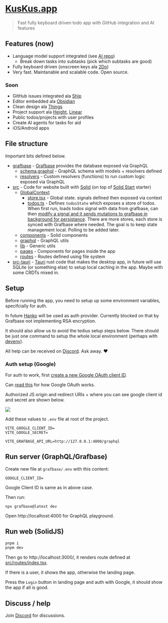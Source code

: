 # [KusKus.app](https://kuskus.app)

> Fast fully keyboard driven todo app with GitHub integration and AI features

## Features (now)

- Language model support integrated (see [AI repo](https://github.com/kuskusapp/ai))
  - Break down tasks into subtasks (pick which subtasks are good)
- Fully keyboard driven (onscreen keys ala [2Do](https://www.2doapp.com/))
- Very fast. Maintanable and scalable code. Open source.

### Soon

- GitHub issues integrated ala [Ship](https://www.realartists.com/blog/ship-20.html)
- Editor embedded ala [Obsidian](https://obsidian.md/)
- Clean design ala [Things](https://culturedcode.com/things/)
- Project support ala [Height](https://height.app/), [Linear](https://linear.app/)
- Public todos/projects with user profiles
- Create AI agents for tasks for aid
- iOS/Android apps

## File structure

Important bits defined below.

- [grafbase](grafbase) - [Grafbase](https://grafbase.com/) provides the database exposed via GraphQL
  - [schema.graphql](grafbase/schema.graphql) - GraphQL schema with models + resolvers defined
  - [resolvers](grafbase/resolvers) - Custom resolvers (functions) to run custom logic exposed via GraphQL
- [src](src) - Code for website built with [Solid](https://www.solidjs.com/) (on top of [Solid Start](https://github.com/solidjs/solid-start) starter)
  - [GlobalContext](src/GlobalContext)
    - [store.tsx](src/GlobalContext/store.tsx) - Global state. signals defined then exposed via context
    - [todos.ts](src/GlobalContext/todos.ts) - Defines `todosState` which exposes a store of todos. When first run, loads todos signal with data from grafbase, can then [modify a signal and it sends mutations to grafbase in background for persistance](https://twitter.com/nikitavoloboev/status/1651358480526106624). There are more stores, each store is synced with Grafbase where needed. The goal is to keep state management local. Polling to be added later.
  - [components](src/components) - Solid components
  - [graphql](src/graphql) - GraphQL utils
  - [lib](src/lib) - Generic utils
  - [pages](src/pages) - Components for pages inside the app
  - [routes](src/routes) - Routes defined using file system
- [src-tauri](src-tauri) - [Tauri](https://tauri.app) rust code that makes the desktop app, in future will use SQLite (or something else) to setup local caching in the app. Maybe with some CRDTs mixed in.

## Setup

Before running the app, you need to setup up some environment variables, specifcially for auth.

In future [Hanko](https://www.hanko.io/) will be used as auth provider. Currently blocked on that by Grafbase not implementing RSA encryption.

It should also allow us to avoid the tedius setup steps below. There should be just one command to setup the whole local environment (perhaps with [devenv](https://devenv.sh/)).

All help can be received on [Discord](https://discord.gg/f8YHjyrX3h). Ask away. ♥️

### Auth setup (Google)

For auth to work, first [create a new Google OAuth client ID](https://console.cloud.google.com/apis/credentials/oauthclient).

Can [read this](https://developers.google.com/identity/protocols/oauth2) for how Google OAuth works.

Authorized JS origin and redirect URIs + where you can see google client id and secret are shown below.

![](https://images.nikiv.dev/kuskus-oauth-settings.png)

Add these values to `.env` file at root of the project.

```
VITE_GOOGLE_CLIENT_ID=
VITE_GOOGLE_SECRET=

VITE_GRAFBASE_API_URL=http://127.0.0.1:4000/graphql
```

## Run server (GraphQL/Grafbase)

Create new file at `grafbase/.env` with this content:

```
GOOGLE_CLIENT_ID=
```

Google Client ID is same as in above case.

Then run:

```
npx grafbase@latest dev
```

Open http://localhost:4000 for GraphQL playground.

## Run web (SolidJS)

```bash
pnpm i
pnpm dev
```

Then go to http://localhost:3000/, it renders route defined at [src/routes/index.tsx](src/routes/index.tsx).

If there is a user, it shows the app, otherwise the landing page.

Press the `Login` button in landing page and auth with Google, it should show the app if all is good.

## Discuss / help

Join [Discord](https://discord.gg/f8YHjyrX3h) for discussions.
